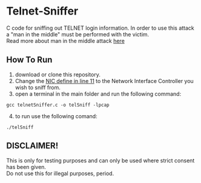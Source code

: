 # Telnet-Sniffer

C code for sniffing out TELNET login information.
In order to use this attack a "man in the middle" must be performed with the victim.  
Read more about man in the middle attack [here](https://en.wikipedia.org/wiki/Man-in-the-middle_attack)
            
## How To Run
1. download or clone this repository.
2. Change the [NIC define in line 11](https://github.com/eladsez/Telnet-Sniffer/blob/main/telnetSniffer.c#:~:text=%23define%20NIC-,%22wlp0s20f3%22,-int%20captureTelnet%20%3D%200) to the Network Interface Controller you wish to sniff from.
3. open a terminal in the main folder and run the following command:  

```
gcc telnetSniffer.c -o telSniff -lpcap
```  
4. to run use the following comand:  

```
./telSniff
```    


## DISCLAIMER!
This is only for testing purposes and can only be used where strict consent has been given.  
Do not use this for illegal purposes, period. 
